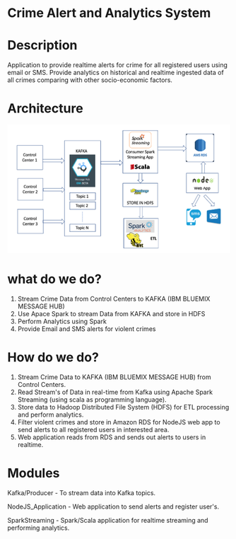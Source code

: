 

# Crime Alert and Analytics System

# Description

Application to provide realtime alerts for crime for all registered users using email or SMS. 
Provide analytics on historical and realtime ingested data of all crimes comparing with other socio-economic factors.

# Architecture

![alt text](images/systemArchitecture.png "System Architecure")

# what do we do?

1) Stream Crime Data from Control Centers to KAFKA (IBM BLUEMIX MESSAGE HUB)
2) Use Apace Spark to stream Data from KAFKA and store in HDFS
3) Perform Analytics using Spark
4) Provide Email and SMS alerts for violent crimes

# How do we do?

1) Stream Crime Data to KAFKA (IBM BLUEMIX MESSAGE HUB)  from Control Centers.
2) Read Stream's of Data in real-time from Kafka using Apache Spark Streaming (using scala as programming language).
3) Store data to Hadoop Distributed File System (HDFS) for ETL processing and perform analytics.
4) Filter violent crimes and store in Amazon RDS for NodeJS web app to send alerts to all registered users in interested area.
5) Web application reads from RDS and sends out alerts to users in realtime. 

# Modules

Kafka/Producer - To stream data into Kafka topics.

NodeJS_Application  - Web application to send alerts and register user's.

SparkStreaming - Spark/Scala application for realtime streaming and performing analytics.





